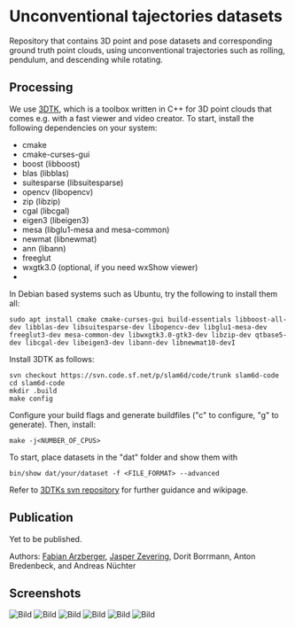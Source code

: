 # Unconventional tajectories datasets
Repository that contains 3D point and pose datasets and corresponding ground truth point clouds, using unconventional trajectories such as rolling, pendulum, and descending while rotating.

## Processing
We use [3DTK](https://slam6d.sourceforge.io/), which is a toolbox written in C++ for 3D point clouds that comes e.g. with a fast viewer and video creator.
To start, install the following dependencies on your system:
 - cmake
 - cmake-curses-gui
 - boost (libboost)
 - blas (libblas)
 - suitesparse (libsuitesparse)
 - opencv (libopencv)
 - zip (libzip)
 - cgal (libcgal)
 - eigen3 (libeigen3)
 - mesa (libglu1-mesa and mesa-common)
 - newmat (libnewmat)
 - ann (libann)
 - freeglut
 - wxgtk3.0 (optional, if you need wxShow viewer)
 - 
In Debian based systems such as Ubuntu, try the following to install them all:
```shell
sudo apt install cmake cmake-curses-gui build-essentials libboost-all-dev libblas-dev libsuitesparse-dev libopencv-dev libglu1-mesa-dev freeglut3-dev mesa-common-dev libwxgtk3.0-gtk3-dev libzip-dev qtbase5-dev libcgal-dev libeigen3-dev libann-dev libnewmat10-devI
```

Install 3DTK as follows:
```shell
svn checkout https://svn.code.sf.net/p/slam6d/code/trunk slam6d-code
cd slam6d-code
mkdir .build
make config 
```

Configure your build flags and generate buildfiles ("c" to configure, "g" to generate).
Then, install:
```shell
make -j<NUMBER_OF_CPUS>
```

To start, place datasets in the "dat" folder and show them with
```shell
bin/show dat/your/dataset -f <FILE_FORMAT> --advanced 
```

Refer to [3DTKs svn repository](https://sourceforge.net/p/slam6d/code/HEAD/tree/trunk/) for further guidance and wikipage. 

## Publication
Yet to be published.

Authors:
[Fabian Arzberger](fabian.arzberger@uni-weurzburg.de), [Jasper Zevering](jasper.zevering@uni-weurzburg.de), Dorit Borrmann, Anton Bredenbeck, and Andreas Nüchter

## Screenshots
![Bild](https://github.com/fallow24/unconventional_tajectories_datasets/blob/main/img/FireGroundTruth.png)
![Bild](https://github.com/fallow24/unconventional_tajectories_datasets/blob/main/img/fire_uncor.png)
![Bild](https://github.com/fallow24/unconventional_tajectories_datasets/blob/main/img/ground_truth.png)
![Bild](https://github.com/fallow24/unconventional_tajectories_datasets/blob/main/img/pendulum_uncor.png)
![Bild](https://github.com/fallow24/unconventional_tajectories_datasets/blob/main/img/radler_uncor.png)
![Bild](https://github.com/fallow24/unconventional_tajectories_datasets/blob/main/img/rolling_uncor.png)

